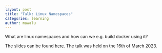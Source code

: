 ```yaml
---
layout: post
title: "Talk: Linux Namespaces"
categories: learning
author: mawalu
---
```


What are linux namespaces and how can we e.g. build docker using it? 

The slides can be found [here](/talks/2023-03-16-linux-namespaces/slides.pdf). The talk was held on the 16th of March 2023.